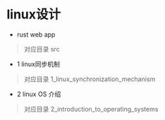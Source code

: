 # linux设计

- rust web app
> 对应目录 src

- 1 linux同步机制
> 对应目录 1_linux_synchronization_mechanism

- 2 linux OS 介绍
> 对应目录 2_introduction_to_operating_systems 